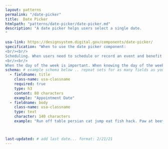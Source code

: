 ```yaml
---
layout: patterns
permalink: "/date-picker"
title:  Date Picker
htmlpath: "patterns/date-picker/date-picker.md"
description: "A date picker helps users select a single date.
" 

usa-link: https://designsystem.digital.gov/components/date-picker/
specification: "When to use the date picker component:
<br/><br/>
Scheduling. When users need to schedule or record an event and benefit from the context of a calendar.
<br/><br/>
When the day of the week is important. When knowing the day of the week helps users choose a specific date."
schema: # example schema below .. repeat sets for as many fields as you have
  - fieldname: title
    class-name: usa-classname
    required: true
    type: h3
    content: 80 characters
    example: "Appointment Date"
  - fieldname: body
    class-name: usa-classname
    type: text
    character: 140 characters
    example: "Run off table persian cat jump eat fish hack. Paw at beetle and eat it before it gets away demand"



last-updated: # add last date... format: 2/21/21
---
```

<!--- if extra information is needed for this pattern, write here in Markdown. -->
<!--- to learn markdown format go to https://docs.github.com/en/github/writing-on-github/basic-writing-and-formatting-syntax -->


